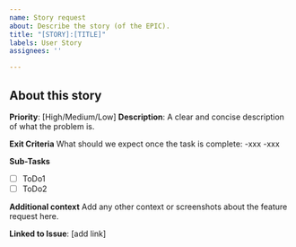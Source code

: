 ```yaml
---
name: Story request
about: Describe the story (of the EPIC).
title: "[STORY]:[TITLE]"
labels: User Story
assignees: ''

---
```


## About this story 
**Priority**: [High/Medium/Low]
**Description**: 
A clear and concise description of what the problem is. 

**Exit Criteria**
What should we expect once the task is complete:
-xxx
-xxx

**Sub-Tasks**
- [ ] ToDo1
- [ ] ToDo2

**Additional context**
Add any other context or screenshots about the feature request here.

**Linked to Issue**: [add link]
